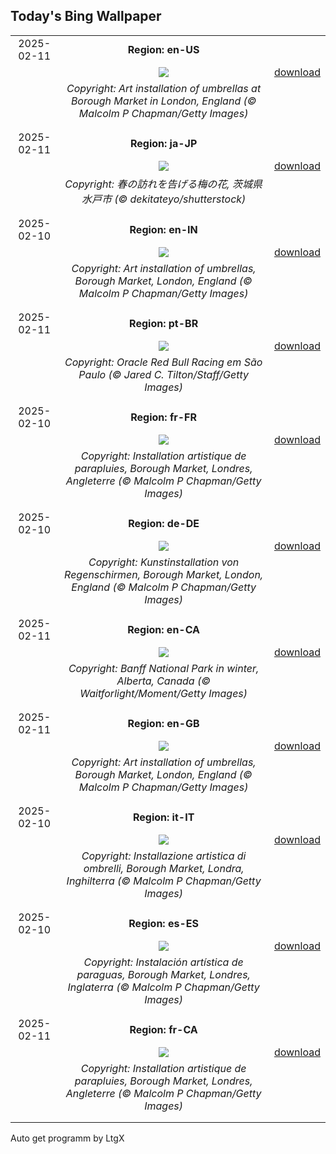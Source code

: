 ## Today's Bing Wallpaper
|      |      |      |
| :----: | :----: | :----: |
|2025-02-11|**Region: en-US**||
||![](https://www.bing.com/th?id=OHR.UmbrellaDay_EN-US6816351187_UHD.jpg&pid=hp&w=1152&h=648&rs=1&c=4)| [download](https://www.bing.com/th?id=OHR.UmbrellaDay_EN-US6816351187_UHD.jpg)|
||*Copyright: Art installation of umbrellas at Borough Market in London, England (© Malcolm P Chapman/Getty Images)*
||
|||
|2025-02-11|**Region: ja-JP**||
||![](https://www.bing.com/th?id=OHR.KairakuUme2025_JA-JP3144342607_UHD.jpg&pid=hp&w=1152&h=648&rs=1&c=4)| [download](https://www.bing.com/th?id=OHR.KairakuUme2025_JA-JP3144342607_UHD.jpg)|
||*Copyright: 春の訪れを告げる梅の花, 茨城県 水戸市 (© dekitateyo/shutterstock)*
||
|||
|2025-02-10|**Region: en-IN**||
||![](https://www.bing.com/th?id=OHR.UmbrellaDay_EN-IN8605591874_UHD.jpg&pid=hp&w=1152&h=648&rs=1&c=4)| [download](https://www.bing.com/th?id=OHR.UmbrellaDay_EN-IN8605591874_UHD.jpg)|
||*Copyright: Art installation of umbrellas, Borough Market, London, England (© Malcolm P Chapman/Getty Images)*
||
|||
|2025-02-11|**Region: pt-BR**||
||![](https://www.bing.com/th?id=OHR.DiaAtletaPro_PT-BR7651032356_UHD.jpg&pid=hp&w=1152&h=648&rs=1&c=4)| [download](https://www.bing.com/th?id=OHR.DiaAtletaPro_PT-BR7651032356_UHD.jpg)|
||*Copyright: Oracle Red Bull Racing em São Paulo (© Jared C. Tilton/Staff/Getty Images)*
||
|||
|2025-02-10|**Region: fr-FR**||
||![](https://www.bing.com/th?id=OHR.UmbrellaDay_FR-FR6755683409_UHD.jpg&pid=hp&w=1152&h=648&rs=1&c=4)| [download](https://www.bing.com/th?id=OHR.UmbrellaDay_FR-FR6755683409_UHD.jpg)|
||*Copyright: Installation artistique de parapluies, Borough Market, Londres, Angleterre (© Malcolm P Chapman/Getty Images)*
||
|||
|2025-02-10|**Region: de-DE**||
||![](https://www.bing.com/th?id=OHR.UmbrellaDay_DE-DE7581909470_UHD.jpg&pid=hp&w=1152&h=648&rs=1&c=4)| [download](https://www.bing.com/th?id=OHR.UmbrellaDay_DE-DE7581909470_UHD.jpg)|
||*Copyright: Kunstinstallation von Regenschirmen, Borough Market, London, England (© Malcolm P Chapman/Getty Images)*
||
|||
|2025-02-11|**Region: en-CA**||
||![](https://www.bing.com/th?id=OHR.BanffSnow25_EN-CA9095652551_UHD.jpg&pid=hp&w=1152&h=648&rs=1&c=4)| [download](https://www.bing.com/th?id=OHR.BanffSnow25_EN-CA9095652551_UHD.jpg)|
||*Copyright: Banff National Park in winter, Alberta, Canada (© Waitforlight/Moment/Getty Images)*
||
|||
|2025-02-11|**Region: en-GB**||
||![](https://www.bing.com/th?id=OHR.UmbrellaDay_EN-GB6243466764_UHD.jpg&pid=hp&w=1152&h=648&rs=1&c=4)| [download](https://www.bing.com/th?id=OHR.UmbrellaDay_EN-GB6243466764_UHD.jpg)|
||*Copyright: Art installation of umbrellas, Borough Market, London, England (© Malcolm P Chapman/Getty Images)*
||
|||
|2025-02-10|**Region: it-IT**||
||![](https://www.bing.com/th?id=OHR.UmbrellaDay_IT-IT1405781799_UHD.jpg&pid=hp&w=1152&h=648&rs=1&c=4)| [download](https://www.bing.com/th?id=OHR.UmbrellaDay_IT-IT1405781799_UHD.jpg)|
||*Copyright: Installazione artistica di ombrelli, Borough Market, Londra, Inghilterra (© Malcolm P Chapman/Getty Images)*
||
|||
|2025-02-10|**Region: es-ES**||
||![](https://www.bing.com/th?id=OHR.UmbrellaDay_ES-ES9589999908_UHD.jpg&pid=hp&w=1152&h=648&rs=1&c=4)| [download](https://www.bing.com/th?id=OHR.UmbrellaDay_ES-ES9589999908_UHD.jpg)|
||*Copyright: Instalación artística de paraguas, Borough Market, Londres, Inglaterra (© Malcolm P Chapman/Getty Images)*
||
|||
|2025-02-11|**Region: fr-CA**||
||![](https://www.bing.com/th?id=OHR.UmbrellaDay_FR-CA7989925636_UHD.jpg&pid=hp&w=1152&h=648&rs=1&c=4)| [download](https://www.bing.com/th?id=OHR.UmbrellaDay_FR-CA7989925636_UHD.jpg)|
||*Copyright: Installation artistique de parapluies, Borough Market, Londres, Angleterre (© Malcolm P Chapman/Getty Images)*
||
|||

Auto get programm by LtgX
